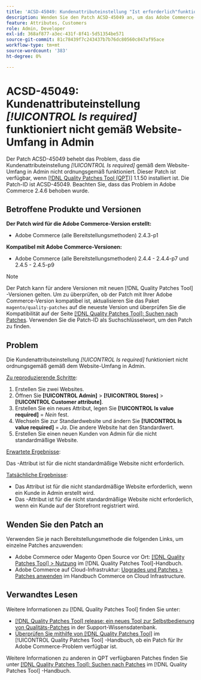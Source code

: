 ```yaml
---
title: 'ACSD-45049: Kundenattributeinstellung "Ist erforderlich"funktioniert nicht gemäß Website-Umfang in Admin'
description: Wenden Sie den Patch ACSD-45049 an, um das Adobe Commerce-Problem zu beheben, bei dem das Kundenattribut "[!UICONTROL Is required]" gemäß dem Website-Umfang in Admin nicht ordnungsgemäß überschrieben wird.
feature: Attributes, Customers
role: Admin, Developer
exl-id: 368af877-a3ec-431f-8f41-5d51354be571
source-git-commit: 81c78439f7c243437b7b76dc80560c847af95ace
workflow-type: tm+mt
source-wordcount: '383'
ht-degree: 0%

---
```


# ACSD-45049: Kundenattributeinstellung *[!UICONTROL Is required]* funktioniert nicht gemäß Website-Umfang in Admin

Der Patch ACSD-45049 behebt das Problem, dass die Kundenattributeinstellung *[!UICONTROL Is required]* gemäß dem Website-Umfang in Admin nicht ordnungsgemäß funktioniert. Dieser Patch ist verfügbar, wenn [[!DNL Quality Patches Tool (QPT)]](/help/tools/quality-patches-tool/usage.md) 1.1.50 installiert ist. Die Patch-ID ist ACSD-45049. Beachten Sie, dass das Problem in Adobe Commerce 2.4.6 behoben wurde.

## Betroffene Produkte und Versionen

**Der Patch wird für die Adobe Commerce-Version erstellt:**

* Adobe Commerce (alle Bereitstellungsmethoden) 2.4.3-p1

**Kompatibel mit Adobe Commerce-Versionen:**

* Adobe Commerce (alle Bereitstellungsmethoden) 2.4.4 - 2.4.4-p7 und 2.4.5 - 2.4.5-p9

>[!NOTE]
>
>Der Patch kann für andere Versionen mit neuen [!DNL Quality Patches Tool] -Versionen gelten. Um zu überprüfen, ob der Patch mit Ihrer Adobe Commerce-Version kompatibel ist, aktualisieren Sie das Paket `magento/quality-patches` auf die neueste Version und überprüfen Sie die Kompatibilität auf der Seite [[!DNL Quality Patches Tool]: Suchen nach Patches](https://experienceleague.adobe.com/tools/commerce-quality-patches/index.html). Verwenden Sie die Patch-ID als Suchschlüsselwort, um den Patch zu finden.

## Problem

Die Kundenattributeinstellung *[!UICONTROL Is required]* funktioniert nicht ordnungsgemäß gemäß dem Website-Umfang in Admin.

<u>Zu reproduzierende Schritte</u>:

1. Erstellen Sie zwei Websites.
1. Öffnen Sie **[!UICONTROL Admin]** > **[!UICONTROL Stores]** > **[!UICONTROL Customer attribute]**.
1. Erstellen Sie ein neues Attribut, legen Sie **[!UICONTROL Is value required]** = *Nein* fest.
1. Wechseln Sie zur Standardwebsite und ändern Sie **[!UICONTROL Is value required]** = *Ja*. Die andere Website hat den Standardwert.
1. Erstellen Sie einen neuen Kunden von Admin für die nicht standardmäßige Website.

<u>Erwartete Ergebnisse</u>:

Das -Attribut ist für die nicht standardmäßige Website nicht erforderlich.

<u>Tatsächliche Ergebnisse</u>:

* Das Attribut ist für die nicht standardmäßige Website erforderlich, wenn ein Kunde in Admin erstellt wird.
* Das -Attribut ist für die nicht standardmäßige Website nicht erforderlich, wenn ein Kunde auf der Storefront registriert wird.

## Wenden Sie den Patch an

Verwenden Sie je nach Bereitstellungsmethode die folgenden Links, um einzelne Patches anzuwenden:

* Adobe Commerce oder Magento Open Source vor Ort: [[!DNL Quality Patches Tool] > Nutzung](/help/tools/quality-patches-tool/usage.md) im [!DNL Quality Patches Tool]-Handbuch.
* Adobe Commerce auf Cloud-Infrastruktur: [Upgrades und Patches > Patches anwenden](https://experienceleague.adobe.com/docs/commerce-cloud-service/user-guide/develop/upgrade/apply-patches.html) im Handbuch Commerce on Cloud Infrastructure.

## Verwandtes Lesen

Weitere Informationen zu [!DNL Quality Patches Tool] finden Sie unter:

* [[!DNL Quality Patches Tool] release: ein neues Tool zur Selbstbedienung von Qualitäts-Patches](https://experienceleague.adobe.com/en/docs/commerce-knowledge-base/kb/announcements/commerce-announcements/magento-quality-patches-released-new-tool-to-self-serve-quality-patches) in der Support-Wissensdatenbank.
* [Überprüfen Sie mithilfe von  [!DNL Quality Patches Tool]](/help/tools/quality-patches-tool/patches-available-in-qpt/check-patch-for-magento-issue-with-magento-quality-patches.md) im [!UICONTROL Quality Patches Tool] -Handbuch, ob ein Patch für Ihr Adobe Commerce-Problem verfügbar ist.


Weitere Informationen zu anderen in QPT verfügbaren Patches finden Sie unter [[!DNL Quality Patches Tool]: Suchen nach Patches](https://experienceleague.adobe.com/tools/commerce-quality-patches/index.html) im [!DNL Quality Patches Tool] -Handbuch.
